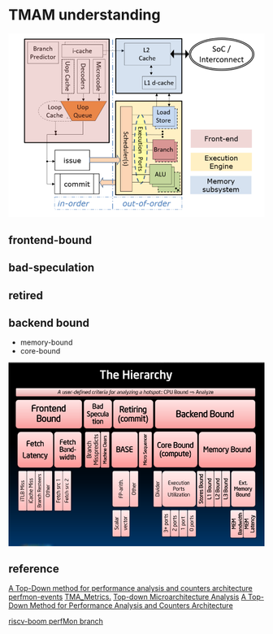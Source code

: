 # TMAM understanding

![](picture/abstraction-of-processor.png)

## frontend-bound

## bad-speculation

## retired  

## backend bound
  - memory-bound
  - core-bound

![](picture/TMA-hierarchy.png)

## reference

[A Top-Down method for performance analysis and counters architecture](https://www.researchgate.net/publication/269302126_A_Top-Down_method_for_performance_analysis_and_counters_architecture)
[perfmon-events](https://perfmon-events.intel.com/)
[TMA_Metrics.](https://download.01.org/perfmon/TMA_Metrics.xlsx)
[Top-down Microarchitecture Analysis](http://www.cs.technion.ac.il/~erangi/TMA_using_Linux_perf__Ahmad_Yasin.pdf)
[A Top-Down Method for Performance Analysis and Counters Architecture](https://pdfs.semanticscholar.org/b5e0/1ab1baa6640a39edfa06d556fabd882cdf64.pdf)

[riscv-boom perfMon branch](https://github.com/KingFrige/riscv-boom/blob/perfMon/src/main/scala/exu/core.scala#L476)
